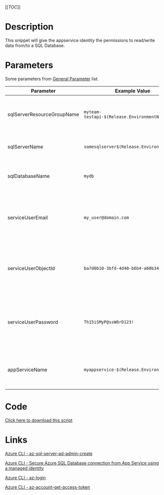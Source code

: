 [[_TOC_]]

# Description
This snippet will give the appservice identity the permissions to read/write data from/to a SQL Database.

# Parameters
Some parameters from [General Parameter](/Azure/Azure-CLI-Snippets) list.

| Parameter | Example Value | Description |
|--|--|--|
| sqlServerResourceGroupName | `myteam-testapi-$(Release.EnvironmentName)` | The name of the resourcegroup where the SQL server was created |
| sqlServerName | `somesqlserver$(Release.EnvironmentName)` | The name of the SQL Server to give permissions on |
| sqlDatabaseName | `mydb` | The name of the SQL Database to give permissions on |
| serviceUserEmail | `my_user@domain.com` | The emailaddress of the service account to use (this cannot be a service principal unfortunately) |
| serviceUserObjectId | `ba7d0b10-3bfd-4d40-b6b4-a60b3476582f` | The object ID of the service user. See [Get ObjectID for ServiceUser](/Azure/Azure-CLI-Snippets/Get-ObjectID-for-ServiceUser) for details how to retrieve this ObjectId. |
| serviceUserPassword | `Th15iSMyP@ssW0rD123!` | The name for the SQL Server resource. It's recommended to use just alphanumerical characters without hyphens etc.|
| appServiceName | `myappservice-$(Release.EnvironmentName)` | The name of the AppService to give permissions for |

# Code
[Click here to download this script](../../../../src/SQL-Server/Grant-AppService-dataread-write-ddladmin-rights-on-SQL-Server.ps1)

# Links

[Azure CLI - az-sql-server-ad-admin-create](https://docs.microsoft.com/en-us/cli/azure/sql/server/ad-admin?view=azure-cli-latest#az-sql-server-ad-admin-create)

[Azure CLI - Secure Azure SQL Database connection from App Service using a managed identity](https://docs.microsoft.com/en-us/azure/app-service/app-service-web-tutorial-connect-msi)

[Azure CLI - az-login](https://docs.microsoft.com/en-us/cli/azure/reference-index?view=azure-cli-latest#az-login)

[Azure CLI - az-account-get-access-token](https://docs.microsoft.com/en-us/cli/azure/account?view=azure-cli-latest#az-account-get-access-token)